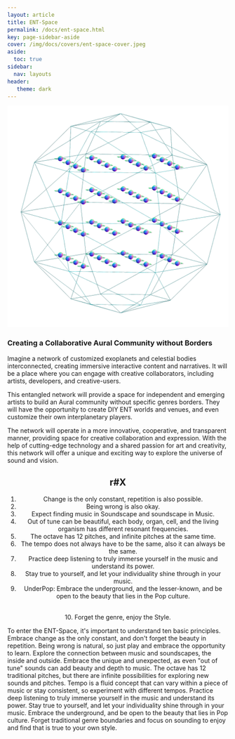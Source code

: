 ```yaml
---
layout: article
title: ENT-Space
permalink: /docs/ent-space.html
key: page-sidebar-aside
cover: /img/docs/covers/ent-space-cover.jpeg
aside:
  toc: true
sidebar:
  nav: layouts
header:
   theme: dark
---
```


![Image](/img/docs/ent-space/02-space.png "ENT Space")

### Creating a Collaborative Aural Community without Borders

Imagine a network of customized exoplanets and celestial bodies interconnected, creating immersive interactive content and narratives. It will be a place where you can engage with creative collaborators, including artists, developers, and creative-users.

This entangled network will provide a space for independent and emerging artists to build an Aural community without specific genres borders. They will have the opportunity to create DIY ENT worlds and venues, and even customize their own interplanetary players. 

The network will operate in a more innovative, cooperative, and transparent manner, providing space for creative collaboration and expression. With the help of cutting-edge technology and a shared passion for art and creativity, this network will offer a unique and exciting way to explore the universe of sound and vision.


<center>
<h2> r#X </h2>

1. Change is the only constant, repetition is also possible.<br>
2. Being wrong is also okay. <br>
3. Expect finding music in Soundscape and soundscape in Music. <br>
4. Out of tune can be beautiful, each body, organ, cell, and the living organism has different resonant frequencies. <br>
5. The octave has 12 pitches, and infinite pitches at the same time. <br>
6. The tempo does not always have to be the same, also it can always be the same. <br>
7.  Practice deep listening to truly immerse yourself in the music and understand its power. <br>
8. Stay true to yourself, and let your individuality shine through in your music. <br>
9. UnderPop: Embrace the underground, and the lesser-known, and be open to the beauty that lies in the Pop culture.
 <br>
10. Forget the genre, enjoy the Style. <br>

</center>


To enter the ENT-Space, it's important to understand ten basic principles. Embrace change as the only constant, and don't forget the beauty in repetition. Being wrong is 
natural, so just play and embrace the opportunity to learn. Explore the connection between music and soundscapes, the inside and outside. Embrace the unique and unexpected, 
as even "out of tune" sounds can add beauty and depth to music. The octave has 12 traditional pitches, but there are infinite possibilities for exploring new sounds and 
pitches. Tempo is a fluid concept that can vary within a piece of music or stay consistent, so experiment with different tempos. Practice deep listening to truly immerse 
yourself in the music and understand its power. Stay true to yourself, and let your individuality shine through in your music. Embrace the underground, and be open to the 
beauty that lies in Pop culture. Forget traditional genre boundaries and focus on sounding to enjoy and find that is true to your own style. 